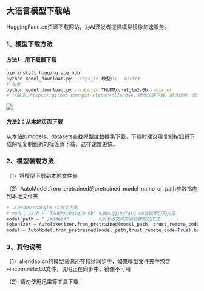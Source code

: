 ## 大语言模型下载站

HuggingFace.co资源下载网站，为AI开发者提供模型镜像加速服务。

### 1、模型下载方法

#### 方法1：用下载器下载

```bash
pip install huggingface_hub
python model_download.py --repo_id 模型ID --mirror
# 举例
python model_download.py --repo_id THUDM/chatglm2-6b --mirror
# 详细见：https://github.com/git-cloner/aliendao，镜像加速下载、断点续传、无人值守重试
```

![](https://gitclone.com/download1/aliendao/aliendao.gif)

#### 方法2：从本站页面下载

从本站的models、datasets查找模型或数据集下载，下载时建议用复制按钮将下载网址复制到新的标签页下载，这样速度更快。

### 2、模型装载方法

（1）将模型下载到本地文件夹

（2）AutoModel.from_pretrained的pretrained_model_name_or_path参数指向到本地文件夹

```python
# 以THUDM/chatglm-6b模型为例
# model_path = "THUDM/chatglm-6b" #从huggingface.co装载模型的方法
model_path = "./model/"           #从本地文件夹装载模型的方法
tokenizer = AutoTokenizer.from_pretrained(model_path, trust_remote_code=True)
model = AutoModel.from_pretrained(model_path,trust_remote_code=True).half().cuda()
```

### 3、其他说明

（1）aliendao.cn的模型资源还在持续同步中，如果模型文件夹中包含~incomplete.txt文件，说明正在同步中，镜像不可用

（2）请勿使用迅雷等工具下载